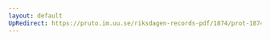 ```yaml
---
layout: default
UpRedirect: https://pruto.im.uu.se/riksdagen-records-pdf/1874/prot-1874--ak--207/prot-1874--ak--207_002.pdf
---
```

